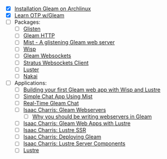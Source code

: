 - [x] [Installation Gleam on Archlinux](https://gist.github.com/mkohlhaas/020d509eb6473b91978a5314931a21ac)
- [x] [Learn OTP w/Gleam](https://github.com/mkohlhaas/Learn-OTP-with-Gleam)
- [ ] Packages:
  - [ ] [Glisten](https://github.com/rawhat/glisten)
  - [ ] [Gleam HTTP](https://github.com/gleam-lang/http)
  - [ ] [Mist - A glistening Gleam web server](https://github.com/rawhat/mist)
  - [ ] [Wisp](https://github.com/gleam-wisp/wisp)
  - [ ] [Gleam Websockets](https://github.com/rawhat/gramps)
  - [ ] [Stratus Websockets Client](https://github.com/rawhat/stratus)
  - [ ] [Luster](https://github.com/mkohlhaas/Gleam-Luster)
  - [ ] [Nakai](https://github.com/aslilac/nakai)
- [ ] Applications:
  - [ ] [Building your first Gleam web app with Wisp and Lustre](https://gleaming.dev/articles/building-your-first-gleam-web-app/)
  - [ ] [Simple Chat App Using Mist](https://github.com/rawhat/glot)
  - [ ] [Real-Time Gleam Chat](https://github.com/mkohlhaas/Real-Time-Gleam-Chat)
  - [ ] [Isaac Charris: Gleam Webservers](https://github.com/isaacharrisholt/youtube/tree/main/code/039-gleam-webservers)
    - [ ] [Why you should be writing webservers in Gleam](https://github.com/mkohlhaas/Gleam-Pokemon-Battle)
  - [ ] [Isaac Charris: Gleam Web Apps with Lustre](https://github.com/isaacharrisholt/youtube/tree/main/code/041-gleam-web-apps-with-lustre)
  - [ ] [Isaac Charris: Lustre SSR](https://github.com/isaacharrisholt/youtube/tree/main/code/044-lustre-ssr)
  - [ ] [Isaac Charris: Deploying Gleam](https://github.com/isaacharrisholt/youtube/tree/main/code/045-deploying-gleam)
  - [ ] [Isaac Charris: Lustre Server Components](https://github.com/isaacharrisholt/youtube/tree/main/code/048-lustre-server-components)
  - [ ] [Lustre](https://github.com/lustre-labs/lustre)
